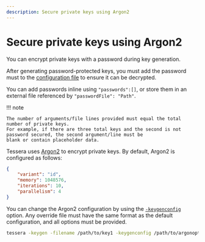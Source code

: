 ```yaml
---
description: Secure private keys using Argon2
---
```


# Secure private keys using Argon2

You can encrypt private keys with a password during key generation.

After generating password-protected keys, you must add the password must to the [configuration file](../Tessera.md) to
ensure it can be decrypted.

You can add passwords inline using `"passwords":[]`, or store them in an external file referenced by `"passwordFile": "Path"`.

!!! note

    The number of arguments/file lines provided must equal the total number of private keys.
    For example, if there are three total keys and the second is not password secured, the second argument/line must be
    blank or contain placeholder data.

Tessera uses [Argon2] to encrypt private keys.
By default, Argon2 is configured as follows:

```json
{
    "variant": "id",
    "memory": 1048576,
    "iterations": 10,
    "parallelism": 4
}
```

You can change the Argon2 configuration by using the
[`-keygenconfig`](../../../Reference/CLI/CLI-Subcommands.md#argonconfig-keygenconfig) option.
Any override file must have the same format as the default configuration, and all options must be provided.

```bash
tessera -keygen -filename /path/to/key1 -keygenconfig /path/to/argonoptions.json
```

[Argon2]: https://github.com/P-H-C/phc-winner-argon2
